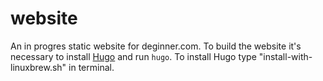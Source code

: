 website
=======

An in progres static website for deginner.com. To build the website it's necessary to install [Hugo](http://gohugo.io/) and run `hugo`.
To install Hugo type "install-with-linuxbrew.sh" in terminal.
